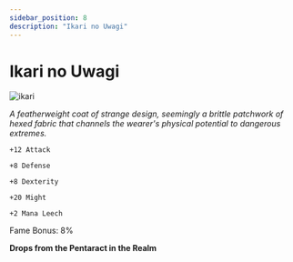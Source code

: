 ```yaml
---
sidebar_position: 8
description: "Ikari no Uwagi"
---
```


# Ikari no Uwagi

![ikari](https://vwiki.valorserver.com/api/item/picture/ikari%20no%20uwagi)

<i>A featherweight coat of strange design, seemingly a brittle patchwork of hexed fabric that channels the wearer's physical potential to dangerous extremes.</i>

    +12 Attack
    
    +8 Defense
    
    +8 Dexterity
    
    +20 Might
    
    +2 Mana Leech
    
Fame Bonus: 8%

**Drops from the Pentaract in the Realm**
